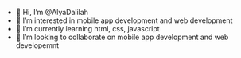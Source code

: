 - 👋 Hi, I’m @AlyaDalilah
- 👀 I’m interested in mobile app development and web development 
- 🌱 I’m currently learning html, css, javascript 
- 💞️ I’m looking to collaborate on mobile app development and web developemnt 

<!---
AlyaDalilah/AlyaDalilah is a ✨ special ✨ repository because its `README.md` (this file) appears on your GitHub profile.
You can click the Preview link to take a look at your changes.
--->
